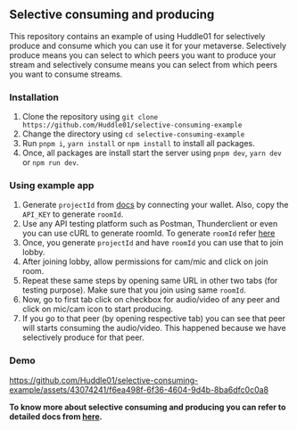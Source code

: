 ## Selective consuming and producing 
This repository contains an example of using Huddle01 for selectively produce and consume which you can use it for your metaverse. Selectively produce means you can select to which peers you want to produce your stream and selectively consume means you can select from which peers you want to consume streams. 

### Installation
1. Clone the repository using `git clone https://github.com/Huddle01/selective-consuming-example`
2. Change the directory using `cd selective-consuming-example`
3. Run `pnpm i`, `yarn install` or `npm install` to install all packages. 
4. Once, all packages are install start the server using `pnpm dev`, `yarn dev` or `npm run dev`. 

### Using example app
1. Generate `projectId` from [docs](https://huddle01.com/docs/api-keys) by connecting your wallet. Also, copy the `API_KEY` to generate `roomId`. 
2. Use any API testing platform such as Postman, Thunderclient or even you can use cURL to generate roomId. To generate `roomId` refer [here](https://huddle01.com/docs/apis/types/create-room)
3. Once, you generate `projectId` and have `roomId` you can use that to join lobby. 
4. After joining lobby, allow permissions for cam/mic and click on join room. 
5. Repeat these same steps by opening same URL in other two tabs (for testing purpose). Make sure that you join using same `roomId`. 
6. Now, go to first tab click on checkbox for audio/video of any peer and click on mic/cam icon to start producing. 
7. If you go to that peer (by opening respective tab) you can see that peer will starts consuming the audio/video. This happened because we have selectively produce for that peer. 

### Demo

https://github.com/Huddle01/selective-consuming-example/assets/43074241/f6ea498f-6f36-4604-9d4b-8ba6dfc0c0a8


**To know more about selective consuming and producing you can refer to detailed docs from [here](https://huddle01.com/docs/sdk/usecase/metaverse).**
